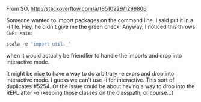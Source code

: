 From SO,
http://stackoverflow.com/a/18510229/1296806

Someone wanted to import packages on the command line. I said put it in a -i file.  Hey, he didn't give me the green check!  Anyway, I noticed this throws `CNF: Main`:

```scala
scala -e "import util._"
```

when it would actually be friendlier to handle the imports and drop into interactive mode.

It might be nice to have a way to do arbitrary -e exprs and drop into interactive mode.  I guess we can't use -i for interactive.
This sort of duplicates #5254. Or the issue could be about having a way to drop into the REPL after -e (keeping those classes on the classpath, or course...)
